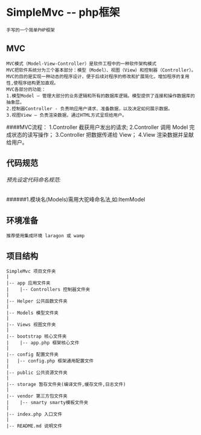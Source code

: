 # SimpleMvc -- php框架
    手写的一个简单PHP框架
## MVC
    MVC模式（Model-View-Controller）是软件工程中的一种软件架构模式
    MVC把软件系统分为三个基本部分：模型（Model）、视图（View）和控制器（Controller）。
    MVC的目的是实现一种动态的程序设计，便于后续对程序的修改和扩展简化，增加程序的复用性,使程序结构更加直观。
    MVC各部分的功能：
    1.模型Model – 管理大部分的业务逻辑和所有的数据库逻辑。模型提供了连接和操作数据库的抽象层。
    2.控制器Controller - 负责响应用户请求、准备数据，以及决定如何展示数据。
    3.视图View – 负责渲染数据，通过HTML方式呈现给用户。
####MVC流程：
    1.Controller  截获用户发出的请求;
    2.Controller  调用 Model 完成状态的读写操作； 
    3.Controller  把数据传递给 View；
    4.View        渲染数据并呈献给用户。
## 代码规范
###### 预先设定代码命名规范:
######1.模块名(Models)需用大驼峰命名法,如:ItemModel
## 环境准备
    推荐使用集成环境 laragon 或 wamp
## 项目结构
    SimpleMvc 项目文件夹
    |
    |-- app 应用文件夹
    |    |-- Controllers 控制器文件夹
    | 
    |-- Helper 公共函数文件夹
    |
    |-- Models 模型文件夹
    |
    |-- Views 视图文件夹
    |
    |-- bootstrap 核心文件夹
    |    |-- app.php 框架核心文件
    |  
    |-- config 配置文件夹
    |   |-- config.php 框架通用配置文件
    |   
    |-- public 公共资源文件夹
    |
    |-- storage 暂存文件夹(编译文件,缓存文件,日志文件)
    |
    |-- vendor 第三方包文件夹
    |    |-- smarty smarty模板文件夹
    | 
    |-- index.php 入口文件
    |
    |-- README.md 说明文件

